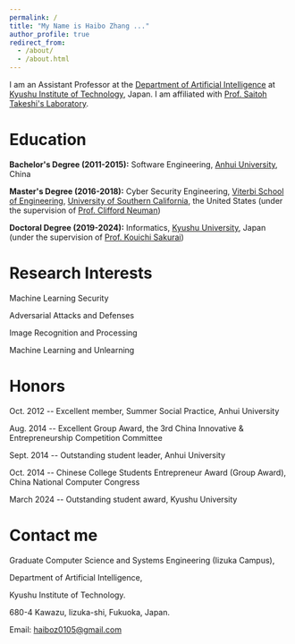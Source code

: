 ```yaml
---
permalink: /
title: "My Name is Haibo Zhang ..."
author_profile: true
redirect_from: 
  - /about/
  - /about.html
---
```


I am an Assistant Professor at the [Department of Artificial Intelligence](https://hyokadb02.jimu.kyutech.ac.jp/html/100001768_en.html) at [Kyushu Institute of Technology](https://www.kyutech.ac.jp/), Japan. I am affiliated with [Prof. Saitoh Takeshi's Laboratory](https://www.saitoh-lab.com/index.html).


Education
======
**Bachelor's Degree (2011-2015):**
Software Engineering, [Anhui University](https://en.ahu.edu.cn/), China  

**Master's Degree (2016-2018):**
Cyber Security Engineering, [Viterbi School of Engineering](https://viterbischool.usc.edu/),  [University of Southern California](https://www.usc.edu/), the United States 
(under the supervision of [Prof. Clifford Neuman](https://viterbi.usc.edu/directory/faculty/Neuman/B))

**Doctoral Degree (2019-2024):**
Informatics, [Kyushu University](https://www.kyushu-u.ac.jp/en/), Japan 
(under the supervision of [Prof. Kouichi Sakurai](https://hyoka.ofc.kyushu-u.ac.jp/html/100021264_en.html))


Research Interests
======
Machine Learning Security

Adversarial Attacks and Defenses

Image Recognition and Processing

Machine Learning and Unlearning


Honors
======
Oct. 2012 -- Excellent member, Summer Social Practice, Anhui University

Aug. 2014 -- Excellent Group Award, the 3rd China Innovative & Entrepreneurship Competition Committee

Sept. 2014 -- Outstanding student leader, Anhui University

Oct. 2014 -- Chinese College Students Entrepreneur Award (Group Award), China National Computer Congress 

March 2024 -- Outstanding student award, Kyushu University 


Contact me
======
Graduate Computer Science and Systems Engineering (Iizuka Campus),

Department of Artificial Intelligence,

Kyushu Institute of Technology.

680-4 Kawazu, Iizuka-shi, Fukuoka, Japan.

Email: haiboz0105@gmail.com
